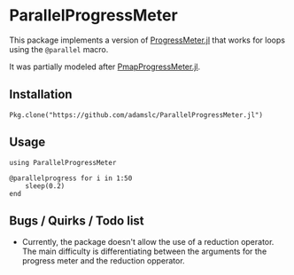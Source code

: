 # ParallelProgressMeter

This package implements a version of [ProgressMeter.jl](https://github.com/timholy/ProgressMeter.jl) that works for loops using the `@parallel` macro.

It was partially modeled after [PmapProgressMeter.jl](https://github.com/slundberg/PmapProgressMeter.jl).

## Installation
    Pkg.clone("https://github.com/adamslc/ParallelProgressMeter.jl")
    
## Usage
    using ParallelProgressMeter
    
    @parallelprogress for i in 1:50
        sleep(0.2)
    end
    
## Bugs / Quirks / Todo list
 *  Currently, the package doesn't allow the use of a reduction operator. The main difficulty is differentiating
    between the arguments for the progress meter and the reduction opperator.
